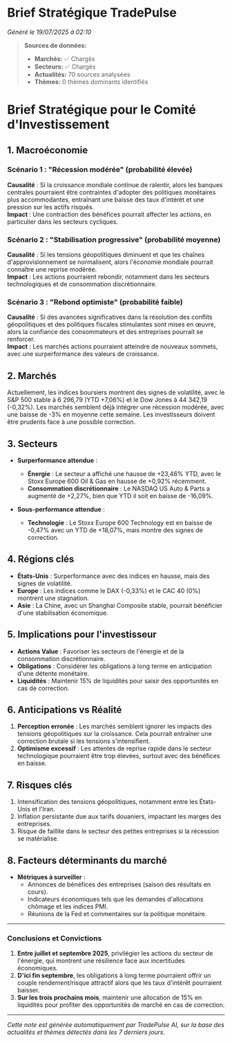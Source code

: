 # Brief Stratégique TradePulse

*Généré le 19/07/2025 à 02:10*

> **Sources de données:**
> - **Marchés:** ✅ Chargés
> - **Secteurs:** ✅ Chargés
> - **Actualités:** 70 sources analysées
> - **Thèmes:** 0 thèmes dominants identifiés

# Brief Stratégique pour le Comité d'Investissement

## 1. Macroéconomie

### Scénario 1 : "Récession modérée" (probabilité élevée)
**Causalité** : Si la croissance mondiale continue de ralentir, alors les banques centrales pourraient être contraintes d'adopter des politiques monétaires plus accommodantes, entraînant une baisse des taux d'intérêt et une pression sur les actifs risqués.  
**Impact** : Une contraction des bénéfices pourrait affecter les actions, en particulier dans les secteurs cycliques.

### Scénario 2 : "Stabilisation progressive" (probabilité moyenne)
**Causalité** : Si les tensions géopolitiques diminuent et que les chaînes d'approvisionnement se normalisent, alors l'économie mondiale pourrait connaître une reprise modérée.  
**Impact** : Les actions pourraient rebondir, notamment dans les secteurs technologiques et de consommation discrétionnaire.

### Scénario 3 : "Rebond optimiste" (probabilité faible)
**Causalité** : Si des avancées significatives dans la résolution des conflits géopolitiques et des politiques fiscales stimulantes sont mises en œuvre, alors la confiance des consommateurs et des entreprises pourrait se renforcer.  
**Impact** : Les marchés actions pourraient atteindre de nouveaux sommets, avec une surperformance des valeurs de croissance.

## 2. Marchés
Actuellement, les indices boursiers montrent des signes de volatilité, avec le S&P 500 stable à 6 296,79 (YTD +7,06%) et le Dow Jones à 44 342,19 (-0,32%). Les marchés semblent déjà intégrer une récession modérée, avec une baisse de -3% en moyenne cette semaine. Les investisseurs doivent être prudents face à une possible correction.

## 3. Secteurs
- **Surperformance attendue** : 
  - **Énergie** : Le secteur a affiché une hausse de +23,46% YTD, avec le Stoxx Europe 600 Oil & Gas en hausse de +0,92% récemment.
  - **Consommation discrétionnaire** : Le NASDAQ US Auto & Parts a augmenté de +2,27%, bien que YTD il soit en baisse de -16,09%.
  
- **Sous-performance attendue** : 
  - **Technologie** : Le Stoxx Europe 600 Technology est en baisse de -0,47% avec un YTD de +18,07%, mais montre des signes de correction.

## 4. Régions clés
- **États-Unis** : Surperformance avec des indices en hausse, mais des signes de volatilité.
- **Europe** : Les indices comme le DAX (-0,33%) et le CAC 40 (0%) montrent une stagnation.
- **Asie** : La Chine, avec un Shanghai Composite stable, pourrait bénéficier d'une stabilisation économique.

## 5. Implications pour l'investisseur
- **Actions Value** : Favoriser les secteurs de l'énergie et de la consommation discrétionnaire.
- **Obligations** : Considérer les obligations à long terme en anticipation d'une détente monétaire.
- **Liquidités** : Maintenir 15% de liquidités pour saisir des opportunités en cas de correction.

## 6. Anticipations vs Réalité
1. **Perception erronée** : Les marchés semblent ignorer les impacts des tensions géopolitiques sur la croissance. Cela pourrait entraîner une correction brutale si les tensions s'intensifient.
2. **Optimisme excessif** : Les attentes de reprise rapide dans le secteur technologique pourraient être trop élevées, surtout avec des bénéfices en baisse.

## 7. Risques clés
1. Intensification des tensions géopolitiques, notamment entre les États-Unis et l'Iran.
2. Inflation persistante due aux tarifs douaniers, impactant les marges des entreprises.
3. Risque de faillite dans le secteur des petites entreprises si la récession se matérialise.

## 8. Facteurs déterminants du marché
- **Métriques à surveiller** : 
  - Annonces de bénéfices des entreprises (saison des résultats en cours).
  - Indicateurs économiques tels que les demandes d'allocations chômage et les indices PMI.
  - Réunions de la Fed et commentaires sur la politique monétaire.

---

### Conclusions et Convictions
1. **Entre juillet et septembre 2025**, privilégier les actions du secteur de l'énergie, qui montrent une résilience face aux incertitudes économiques.
2. **D'ici fin septembre**, les obligations à long terme pourraient offrir un couple rendement/risque attractif alors que les taux d'intérêt pourraient baisser.
3. **Sur les trois prochains mois**, maintenir une allocation de 15% en liquidités pour profiter des opportunités de marché en cas de correction.

---

*Cette note est générée automatiquement par TradePulse AI, sur la base des actualités et thèmes détectés dans les 7 derniers jours.*
